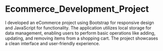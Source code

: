 # Ecommerce_Development_Project
 I developed an eCommerce project using Bootstrap for responsive design and JavaScript for functionality. The application utilizes local storage for data management, enabling users to perform basic operations like adding, updating, and removing items from a shopping cart. The project showcases a clean interface and user-friendly experience.
